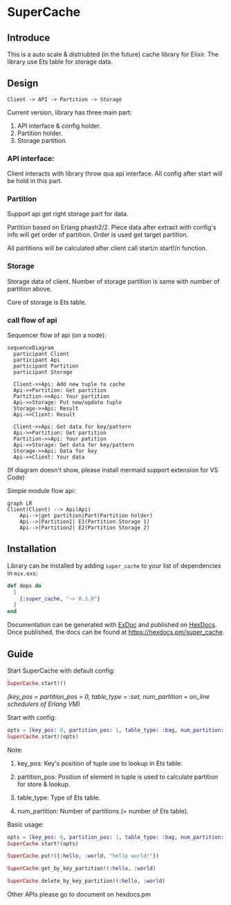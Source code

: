 # SuperCache

## Introduce

This is a auto scale & distriubted (in the future) cache library for Elixir. The library use Ets table for storage data.

## Design


```
Client -> API -> Partition -> Storage
```

Current version, library has three main part:
1. API interface & config holder.
2. Partition holder.
3. Storage partition.
    
### API interface:

Client interacts with library throw qua api interface. All config after start will be hold in this part.

### Partition

Support api get right storage part for data. 

Partition based on Erlang phash2/2. Piece data after extract with config's info will get order of partition. Order is used get target partition.

All partitions will be calculated after client call start/n start!/n function.

### Storage

Storage data of client. Number of storage partition is same with number of partition above.

Core of storage is Ets table.

### call flow of api

Sequencer flow of api (on a node):

```mermaid
sequenceDiagram
  participant Client
  participant Api
  participant Partition
  participant Storage

  Client->>Api: Add new tuple to cache
  Api->>Partition: Get partition
  Partition->>Api: Your partition
  Api->>Storage: Put new/update tuple
  Storage->>Api: Result
  Api->>Client: Result
  
  Client->>Api: Get data for key/pattern
  Api->>Partition: Get partition
  Partition->>Api: Your patition
  Api->>Storage: Get data for key/pattern
  Storage->>Api: Data for key
  Api->>Client: Your data
```

(If diagram doesn't show, please install mermaid support extension for VS Code)

Simple module flow api:

```mermaid
graph LR
Client(Client) --> Api(Api)
    Api-->|get partition|Part(Partition holder)
    Api-->|Partition1| E1(Partition Storage 1)
    Api-->|Partition2| E2(Partition Storage 2)
```

## Installation

Library can be installed
by adding `super_cache` to your list of dependencies in `mix.exs`:

```elixir
def deps do
  [
    {:super_cache, "~> 0.3.0"}
  ]
end
```

Documentation can be generated with [ExDoc](https://github.com/elixir-lang/ex_doc)
and published on [HexDocs](https://hexdocs.pm). Once published, the docs can
be found at <https://hexdocs.pm/super_cache>.

## Guide

Start SuperCache with default config:

```elixir
SuperCache.start!()
```
*(key_pos = partition_pos = 0, table_type = :set, num_partition = on_line schedulers of Erlang VM)*

Start with config:

```elixir
opts = [key_pos: 0, partition_pos: 1, table_type: :bag, num_partition: 3]
SuperCache.start!(opts)
```

Note:

1. key_pos: Key's position of tuple use to lookup in Ets table.

2. partition_pos: Position of element in tuple is used to calculate partition for store & lookup.

3. table_type: Type of Ets table.

4. num_partition: Number of partitions (= number of Ets table).

Basic usage:

```elixir
opts = [key_pos: 0, partition_pos: 1, table_type: :bag, num_partition: 3]
SuperCache.start!(opts)

SuperCache.put!({:hello, :world, "hello world!"})

SuperCache.get_by_key_partition!(:hello, :world)

SuperCache.delete_by_key_partition!(:hello, :world)
```

Other APIs please go to document on hexdocs.pm